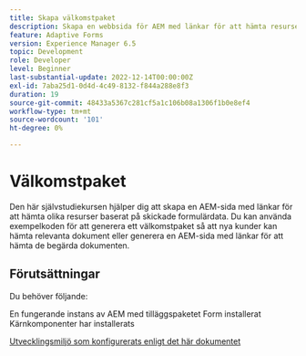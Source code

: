 ```yaml
---
title: Skapa välkomstpaket
description: Skapa en webbsida för AEM med länkar för att hämta resurser baserat på skickade formulärdata.
feature: Adaptive Forms
version: Experience Manager 6.5
topic: Development
role: Developer
level: Beginner
last-substantial-update: 2022-12-14T00:00:00Z
exl-id: 7aba25d1-0d4d-4c49-8132-f844a288e8f3
duration: 19
source-git-commit: 48433a5367c281cf5a1c106b08a1306f1b0e8ef4
workflow-type: tm+mt
source-wordcount: '101'
ht-degree: 0%

---
```


# Välkomstpaket

Den här självstudiekursen hjälper dig att skapa en AEM-sida med länkar för att hämta olika resurser baserat på skickade formulärdata. Du kan använda exempelkoden för att generera ett välkomstpaket så att nya kunder kan hämta relevanta dokument eller generera en AEM-sida med länkar för att hämta de begärda dokumenten.

## Förutsättningar

Du behöver följande:

En fungerande instans av AEM med tilläggspaketet Form installerat
Kärnkomponenter har installerats

[Utvecklingsmiljö som konfigurerats enligt det här dokumentet](https://experienceleague.adobe.com/docs/experience-manager-learn/forms/creating-your-first-osgi-bundle/create-your-first-osgi-bundle.html?lang=sv-SE)
